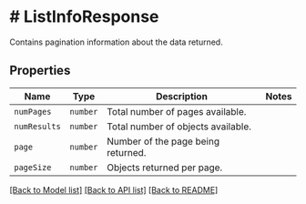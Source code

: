 # # ListInfoResponse

Contains pagination information about the data returned.

## Properties

Name | Type | Description | Notes
------------ | ------------- | ------------- | -------------
| `numPages` | ```number``` |  Total number of pages available.  |  |
| `numResults` | ```number``` |  Total number of objects available.  |  |
| `page` | ```number``` |  Number of the page being returned.  |  |
| `pageSize` | ```number``` |  Objects returned per page.  |  |

[[Back to Model list]](../../README.md#models) [[Back to API list]](../../README.md#endpoints) [[Back to README]](../../README.md)
